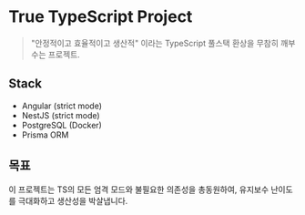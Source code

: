 # True TypeScript Project

> "안정적이고 효율적이고 생산적" 이라는 TypeScript 풀스택 환상을 무참히 깨부수는 프로젝트.

## Stack
- Angular (strict mode)
- NestJS (strict mode)
- PostgreSQL (Docker)
- Prisma ORM

## 목표
이 프로젝트는 TS의 모든 엄격 모드와 불필요한 의존성을 총동원하여,
유지보수 난이도를 극대화하고 생산성을 박살냅니다.